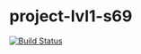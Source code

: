 # project-lvl1-s69

[![Build Status](https://travis-ci.org/grigori-gru/project-lvl1-s69.svg?branch=master)](https://travis-ci.org/grigori-gru/project-lvl1-s69)
